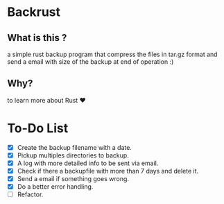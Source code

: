 # Backrust

## What is this ? 
a simple rust backup program that compress the files in tar.gz format and send a email with size of the backup at end of operation :)

## Why?
to learn more about Rust ❤️

# To-Do List
- [x] Create the backup filename with a date.
- [x] Pickup multiples directories to backup.
- [x] A log with more detailed info to be sent via email.
- [x] Check if there a backupfile with more than 7 days and delete it.
- [x] Send a email if something goes wrong.
- [x] Do a better error handling.
- [ ] Refactor.